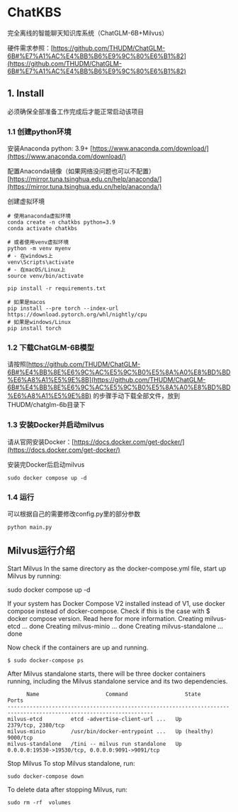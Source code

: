# ChatKBS

完全离线的智能聊天知识库系统（ChatGLM-6B+Milvus）

硬件需求参照：[https://github.com/THUDM/ChatGLM-6B#%E7%A1%AC%E4%BB%B6%E9%9C%80%E6%B1%82](https://github.com/THUDM/ChatGLM-6B#%E7%A1%AC%E4%BB%B6%E9%9C%80%E6%B1%82)

## 1. Install

必须确保全部准备工作完成后才能正常启动该项目

### 1.1 创建python环境

安装Anaconda python: 3.9+ [https://www.anaconda.com/download/](https://www.anaconda.com/download/)

配置Anaconda镜像（如果网络没问题也可以不配置）[https://mirror.tuna.tsinghua.edu.cn/help/anaconda/](https://mirror.tuna.tsinghua.edu.cn/help/anaconda/)

创建虚拟环境

```shell
# 使用anaconda虚拟环境
conda create -n chatkbs python=3.9
conda activate chatkbs

# 或者使用venv虚拟环境
python -m venv myenv
# - 在windows上
venv\Scripts\activate
# - 在macOS/Linux上
source venv/bin/activate

pip install -r requirements.txt

# 如果是macos
pip install --pre torch --index-url https://download.pytorch.org/whl/nightly/cpu
# 如果是windows/Linux
pip install torch
```

### 1.2 下载ChatGLM-6B模型

请按照[https://github.com/THUDM/ChatGLM-6B#%E4%BB%8E%E6%9C%AC%E5%9C%B0%E5%8A%A0%E8%BD%BD%E6%A8%A1%E5%9E%8B](https://github.com/THUDM/ChatGLM-6B#%E4%BB%8E%E6%9C%AC%E5%9C%B0%E5%8A%A0%E8%BD%BD%E6%A8%A1%E5%9E%8B)
的步骤手动下载全部文件，放到THUDM/chatglm-6b目录下

### 1.3 安装Docker并启动milvus

请从官网安装Docker：[https://docs.docker.com/get-docker/](https://docs.docker.com/get-docker/)

安装完Docker后启动milvus

```shell
sudo docker compose up -d
```

### 1.4 运行

可以根据自己的需要修改config.py里的部分参数

```shell
python main.py
```

## Milvus运行介绍

Start Milvus
In the same directory as the docker-compose.yml file, start up Milvus by running:

sudo docker compose up -d

If your system has Docker Compose V2 installed instead of V1, use docker compose instead of docker-compose. Check if
this is the case with $ docker compose version. Read here for more information.
Creating milvus-etcd ... done
Creating milvus-minio ... done
Creating milvus-standalone ... done

Now check if the containers are up and running.

```shell
$ sudo docker-compose ps
```

After Milvus standalone starts, there will be three docker containers running, including the Milvus standalone service
and its two dependencies.

```
      Name                     Command                  State                            Ports
--------------------------------------------------------------------------------------------------------------------
milvus-etcd         etcd -advertise-client-url ...   Up             2379/tcp, 2380/tcp
milvus-minio        /usr/bin/docker-entrypoint ...   Up (healthy)   9000/tcp
milvus-standalone   /tini -- milvus run standalone   Up             0.0.0.0:19530->19530/tcp, 0.0.0.0:9091->9091/tcp
```

Stop Milvus
To stop Milvus standalone, run:

```shell
sudo docker-compose down
```

To delete data after stopping Milvus, run:

```shell
sudo rm -rf  volumes
```

